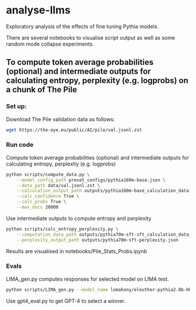 # analyse-llms

Exploratory analysis of the effects of fine tuning Pythia models. 

There are several notebooks to visualise script output as well as some random mode collapse experiments. 

## To compute token average probabilities (optional) and intermediate outputs for calculating entropy, perplexity (e.g. logprobs) on a chunk of The Pile

### Set up: 

Download The Pile validation data as follows: 
```bash
wget https://the-eye.eu/public/AI/pile/val.jsonl.zst
```

### Run code

Compute token average probabilities (optional) and intermediate outputs for calculating entropy, perplexity (e.g. logprobs)
```bash
python scripts/compute_data.py \
    --model_config_path preset_configs/pythia160m-base.json \
    --data_path data/val.jsonl.zst \
    --calculation_output_path outputs/pythia160m-base_calculation_data.p \
    --calc_confidence True \
    --calc_probs True \
    --max_docs 20000
```

Use intermediate outputs to compute entropy and perplexity
```bash
python scripts/calc_entropy_perplexity.py \
    --computation_data_path outputs/pythia70m-sft-sft_calculation_data_probs50000.p \
    --perplexity_output_path outputs/pythia70m-sft-perplexity.json
```

Results are visualised in notebooks/Pile_Stats_Probs.ipynb

### Evals

LIMA_gen.py computes responses for selected model on LIMA test. 
```bash
python scripts/LIMA_gen.py --model_name lomahony/eleuther-pythia2.8b-hh-sft --output_fn outputs/pythia2.8b-hh-sft_outputs_temp0.7.jsonl
```

Use gpt4_eval.py to get GPT-4 to select a winner. 

